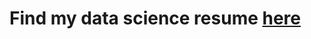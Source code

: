 # Find my data science resume [here](https://github.com/nwgiebink/CV/blob/master/data_resume/data_resume.pdf)
